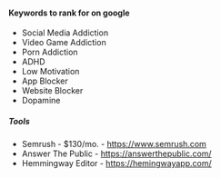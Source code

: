 #### Keywords to rank for on google

- Social Media Addiction
- Video Game Addiction
- Porn Addiction
- ADHD
- Low Motivation
- App Blocker
- Website Blocker
- Dopamine


##### Tools

- Semrush - $130/mo. - https://www.semrush.com
- Answer The Public - https://answerthepublic.com/
- Hemmingway Editor - https://hemingwayapp.com/